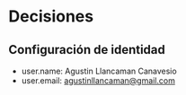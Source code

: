 # Decisiones

## Configuración de identidad
- user.name: Agustin Llancaman Canavesio
- user.email: agustinllancaman@gmail.com

